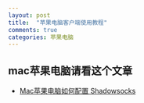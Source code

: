 ```yaml
---
layout: post
title:  "苹果电脑客户端使用教程"
comments: true
categories: 苹果电脑
---
```


## mac苹果电脑请看这个文章

* <a class="downbtn" href="https://yhvps.com/?p=19" target="_blank" rel="noopener">Mac苹果电脑如何配置 Shadowsocks</a>
